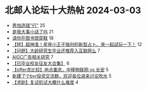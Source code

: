 # 北邮人论坛十大热帖 2024-03-03

- [男怕选错&quot;行&quot;](https://bbs.byr.cn/article/Feeling/3205842) 25
- [是我大事小话了吗](https://bbs.byr.cn/article/Talking/6411575) 21
- [请你在图书馆穿鞋](https://bbs.byr.cn/article/Picture/3358761) 18
- [【转】超神准！星座小王子独创的新型占卜、來一起試玩一下！](https://bbs.byr.cn/article/Constellations/326533) 12
- [【问题】大龄研究生毕业还推荐入互联网么](https://bbs.byr.cn/article/WorkLife/1211182) 7
- [AIGC广告相关研究](https://bbs.byr.cn/article/StudyShare/207235) 7
- [【已毕业校友征友大合集】](https://bbs.byr.cn/article/Friends/2050688) 6
- [【offer求比较】地点重庆，中移物联网 vs 长安](https://bbs.byr.cn/article/Job/2207849) 5
- [新建了个byr投资交流群，欢迎各位进来讨论吹水](https://bbs.byr.cn/article/Financial/80130) 5
- [【求助】复试机试大概什么难度](https://bbs.byr.cn/article/AimGraduate/1228268) 4


